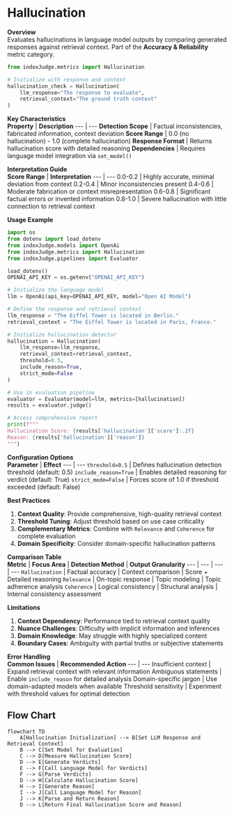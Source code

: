 # Hallucination

**Overview**  
Evaluates hallucinations in language model outputs by comparing generated responses against retrieval context. Part of the **Accuracy & Reliability** metric category.

```python
from indoxJudge.metrics import Hallucination

# Initialize with response and context
hallucination_check = Hallucination(
    llm_response="The response to evaluate",
    retrieval_context="The ground truth context"
)
```

**Key Characteristics**  
**Property** | **Description**
--- | ---
**Detection Scope** | Factual inconsistencies, fabricated information, context deviation
**Score Range** | 0.0 (no hallucination) - 1.0 (complete hallucination)
**Response Format** | Returns hallucination score with detailed reasoning
**Dependencies** | Requires language model integration via `set_model()`

**Interpretation Guide**  
**Score Range** | **Interpretation**
--- | ---
0.0-0.2 | Highly accurate, minimal deviation from context
0.2-0.4 | Minor inconsistencies present
0.4-0.6 | Moderate fabrication or context misrepresentation
0.6-0.8 | Significant factual errors or invented information
0.8-1.0 | Severe hallucination with little connection to retrieval context

**Usage Example**

```python
import os
from dotenv import load_dotenv
from indoxJudge.models import OpenAi
from indoxJudge.metrics import Hallucination
from indoxJudge.pipelines import Evaluator

load_dotenv()
OPENAI_API_KEY = os.getenv("OPENAI_API_KEY")

# Initialize the language model
llm = OpenAi(api_key=OPENAI_API_KEY, model="Open AI Model")

# Define the response and retrieval context
llm_response = "The Eiffel Tower is located in Berlin."
retrieval_context = "The Eiffel Tower is located in Paris, France."

# Initialize hallucination detector
hallucination = Hallucination(
    llm_response=llm_response,
    retrieval_context=retrieval_context,
    threshold=0.5,
    include_reason=True,
    strict_mode=False
)

# Use in evaluation pipeline
evaluator = Evaluator(model=llm, metrics=[hallucination])
results = evaluator.judge()

# Access comprehensive report
print(f"""
Hallucination Score: {results['hallucination']['score']:.2f}
Reason: {results['hallucination']['reason']}
""")
```

**Configuration Options**  
**Parameter** | **Effect**
--- | ---
`threshold=0.5` | Defines hallucination detection threshold (default: 0.5)
`include_reason=True` | Enables detailed reasoning for verdict (default: True)
`strict_mode=False` | Forces score of 1.0 if threshold exceeded (default: False)

**Best Practices**

1. **Context Quality**: Provide comprehensive, high-quality retrieval context
2. **Threshold Tuning**: Adjust threshold based on use case criticality
3. **Complementary Metrics**: Combine with `Relevance` and `Coherence` for complete evaluation
4. **Domain Specificity**: Consider domain-specific hallucination patterns

**Comparison Table**  
**Metric** | **Focus Area** | **Detection Method** | **Output Granularity**
--- | --- | --- | ---
`Hallucination` | Factual accuracy | Context comparison | Score + Detailed reasoning
`Relevance` | On-topic response | Topic modeling | Topic adherence analysis
`Coherence` | Logical consistency | Structural analysis | Internal consistency assessment

**Limitations**

1. **Context Dependency**: Performance tied to retrieval context quality
2. **Nuance Challenges**: Difficulty with implicit information and inferences
3. **Domain Knowledge**: May struggle with highly specialized content
4. **Boundary Cases**: Ambiguity with partial truths or subjective statements

**Error Handling**  
**Common Issues** | **Recommended Action**
--- | ---
Insufficient context | Expand retrieval context with relevant information
Ambiguous statements | Enable `include_reason` for detailed analysis
Domain-specific jargon | Use domain-adapted models when available
Threshold sensitivity | Experiment with threshold values for optimal detection

## Flow Chart

```mermaid
flowchart TD
    A[Hallucination Initialization] --> B[Set LLM Response and Retrieval Context]
    B --> C[Set Model for Evaluation]
    C --> D[Measure Hallucination Score]
    D --> E[Generate Verdicts]
    E --> F[Call Language Model for Verdicts]
    F --> G[Parse Verdicts]
    D --> H[Calculate Hallucination Score]
    H --> I[Generate Reason]
    I --> J[Call Language Model for Reason]
    J --> K[Parse and Return Reason]
    D --> L[Return Final Hallucination Score and Reason]
```
